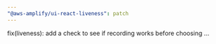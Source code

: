 ```yaml
---
"@aws-amplify/ui-react-liveness": patch
---
```


fix(liveness): add a check to see if recording works before choosing …

